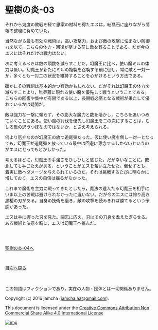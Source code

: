 # 聖樹の炎-03

それから幾度の敗戦を経て思案の材料を得たエスは，結晶石に座りながら情  
報の整理に努めていた。  

当然ながら最も有効な戦術は，高い攻撃力，および敵の攻撃に怯まない防御  
力を以て，こちらの体力・回復が尽きる前に敵を葬ることである。だが今の  
エスにはそれだけの戦力はない。  

次に考えるべきは敵の頭数を減らすことだ。幻魔王に比べ，使い魔ミルの体  
力は低い。幻魔王が新たにミルの複製を召喚する前に倒し，常に敵と一対一  
か，多くとも一対二の状況を維持することを心がけるという方法である。  

確かにその戦術は基本的かつ有効かもしれない。だがそれは幻魔王の体力を  
減らすことより，無尽蔵に現れる使い魔を優先して戦うということである。  
こちらの回復や集中が有限である以上，長期戦必至となる戦術が果たして優  
れているかは疑問だ。  

敵は強力な一撃に頼らず，その膨大な魔力と数を活かし，こちらを追いつめ  
ていくことにある。使い魔の討伐を優先し幻魔王を二の次にすることは，む  
しろ敵の思うつぼなのではないか，とさえ考えられる。  

何より厄介なのが幻魔王の放つ追尾弾だった。仮に使い魔を倒し一対一となっ  
ても，幻魔王が追尾弾を放っている最中は回避に専念するしかないというの  
がエスにとってもどかしかった。  

考えるほどに，幻魔王の手強さをひしひしと感じた。だが幸いなことに，敗  
北しても手ごたえがある，ということがエスを奮い立たせた。倒せずとも，  
着実に敵へダメージを与えられているのだ。それは挑戦するたびに明らかに  
増しており，エスの自信は揺るがなかった。  

これまで魔術を主力に戦ってきたとしたら，魔法の達人たる幻魔王を相手に  
いま以上の苦戦は避けられなかったに違いない。だが今のエスには誇り高き  
黒檀の刃がある。自身の技術を磨き，敵の攻撃を読みきれば勝てるという予  
感があった。  

エスは手に握った刃を見た。闘志に応え，刃はその刀身を煮えたぎらせる。  
ある戦術と決意を胸に，エスは幻魔王へ挑んだ。  

<br>  
<br>  

[聖樹の炎-04へ](https://github.com/jamcha-aa/EbonyBlades/blob/master/articles/sacredtree/04.md)  

<br>  

[目次へ戻る](https://github.com/jamcha-aa/EbonyBlades/blob/master/README.md)  

<br>  
<br>  
この物語はフィクションであり，実在の人物・団体とは一切関係ありません。  

Copyright (c) 2016 jamcha (jamcha.aa@gmail.com).  

This document is licensed under the [Creative Commons Attribution Non Commercial Share Alike 4.0 International License](http://creativecommons.org/licenses/by-nc-sa/4.0/deed)  

[![img](http://i.creativecommons.org/l/by-nc-sa/3.0/80x15.png)](http://creativecommons.org/licenses/by-nc-sa/4.0/deed)
